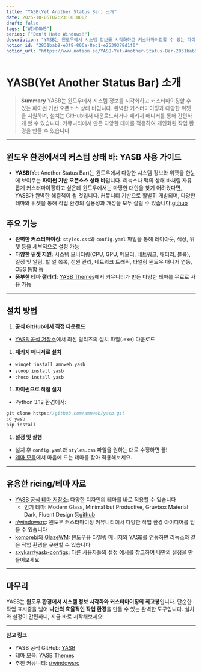 ```yaml
---
title: "YASB(Yet Another Status Bar) 소개"
date: 2025-10-05T02:23:00.000Z
draft: false
tags: ["WINDOWS"]
series: ["Don't Hate Windows!"]
description: "YASB는 윈도우에서 시스템 정보를 시각화하고 커스터마이징할 수 있는 파이썬 기반 오픈소스 상태 바입니다. 완벽한 커스터마이징과 다양한 위젯을 지원하며, 설치는 GitHub에서 다운로드하거나 패키지 매니저를 통해 간편하게 할 수 있습니다. 커뮤니티에서 만든 다양한 테마를 적용하여 개인화된 작업 환경을 만들 수 있습니다."
notion_id: "2831bab9-e3f8-806a-8ec1-e2539378d1f0"
notion_url: "https://www.notion.so/YASB-Yet-Another-Status-Bar-2831bab9e3f8806a8ec1e2539378d1f0"
---
```


# YASB(Yet Another Status Bar) 소개

> **Summary**
> YASB는 윈도우에서 시스템 정보를 시각화하고 커스터마이징할 수 있는 파이썬 기반 오픈소스 상태 바입니다. 완벽한 커스터마이징과 다양한 위젯을 지원하며, 설치는 GitHub에서 다운로드하거나 패키지 매니저를 통해 간편하게 할 수 있습니다. 커뮤니티에서 만든 다양한 테마를 적용하여 개인화된 작업 환경을 만들 수 있습니다.

---

## 윈도우 환경에서의 커스텀 상태 바: YASB 사용 가이드

- **YASB**(Yet Another Status Bar)는 윈도우에서 다양한 시스템 정보와 위젯을 한눈에 보여주는 **파이썬 기반 오픈소스 상태 바**입니다. 리눅스나 맥의 상태 바처럼 자유롭게 커스터마이징하고 싶은데 윈도우에서는 마땅한 대안을 찾기 어려웠다면, YASB가 완벽한 해결책이 될 것입니다. 커뮤니티 기반으로 활발히 개발되며, 다양한 테마와 위젯을 통해 작업 환경의 실용성과 개성을 모두 살릴 수 있습니다.[github](https://github.com/amnweb/yasb)
## 주요 기능

- **완벽한 커스터마이징**: `styles.css`와 `config.yaml` 파일을 통해 레이아웃, 색상, 위젯 등을 세부적으로 설정 가능
- **다양한 위젯 지원**: 시스템 모니터링(CPU, GPU, 메모리, 네트워크, 배터리, 볼륨), 일정 및 알림, 할 일 목록, 전원 관리, 네트워크 트래픽, 타일링 윈도우 매니저 연동, OBS 통합 등
- **풍부한 테마 갤러리**: [YASB Themes](https://github.com/amnweb/yasb-themes?tab=readme-ov-file)에서 커뮤니티가 만든 다양한 테마를 무료로 사용 가능
---

## 설치 방법

1. **공식 GitHub에서 직접 다운로드**
  - [YASB 공식 저장소](https://github.com/amnweb/yasb)에서 최신 릴리즈의 설치 파일(.exe) 다운로드
1. **패키지 매니저로 설치**
  - `winget install amnweb.yasb`
  - `scoop install yasb`
  - `choco install yasb`
1. **파이썬으로 직접 설치**
  - Python 3.12 환경에서:
```javascript
git clone https://github.com/amnweb/yasb.git
cd yasb
pip install .
```

1. **설정 및 실행**
  - 설치 후 `config.yaml`과 `styles.css` 파일을 원하는 대로 수정하면 끝!
  - [테마 모음](https://github.com/amnweb/yasb-themes)에서 마음에 드는 테마를 찾아 적용해보세요.
---

## 유용한 ricing/테마 자료

- [YASB 공식 테마 저장소](https://github.com/amnweb/yasb-themes?tab=readme-ov-file): 다양한 디자인의 테마를 바로 적용할 수 있습니다
  - 인기 테마: Modern Glass, Minimal but Productive, Gruvbox Material Dark, Fluent Design 등[github](https://github.com/amnweb/yasb-themes?tab=readme-ov-file)
- [r/windowsrc](https://www.reddit.com/r/windowsrc): 윈도우 커스터마이징 커뮤니티에서 다양한 작업 환경 아이디어를 얻을 수 있습니다
- [komorebi](https://github.com/LGUG2Z/komorebi)와 [GlazeWM](https://github.com/glzjin/GlazeWM): 윈도우용 타일링 매니저와 YASB를 연동하면 리눅스와 같은 작업 환경을 구현할 수 있습니다
- [sxykarr/yasb-configs](https://github.com/sxykarr/yasb-configs): 다른 사용자들의 설정 예시를 참고하여 나만의 설정을 만들어보세요
---

## 마무리

YASB는 **윈도우 환경에서 시스템 정보 시각화와 커스터마이징의 최고봉**입니다. 단순한 작업 표시줄을 넘어 **나만의 효율적인 작업 환경**을 만들 수 있는 완벽한 도구입니다. 설치와 설정이 간편하니, 지금 바로 시작해보세요!

---

**참고 링크**

- YASB 공식 GitHub: [YASB](https://github.com/amnweb/yasb)
- 테마 모음: [YASB Themes](https://github.com/amnweb/yasb-themes)
- 추천 커뮤니티: [r/windowsrc](https://www.reddit.com/r/windowsrc)
